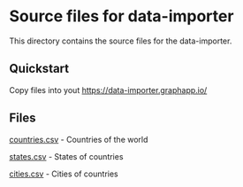 # Source files for data-importer

This directory contains the source files for the data-importer.

## Quickstart
Copy files into yout https://data-importer.graphapp.io/

## Files

[countries.csv](./countries.csv) - Countries of the world

[states.csv](./states.csv) - States of countries

[cities.csv](./cities.csv) - Cities of countries